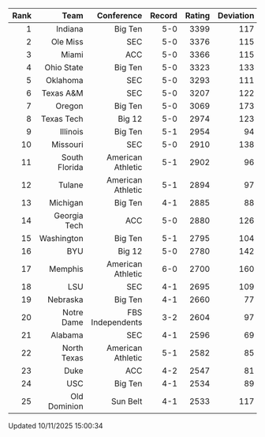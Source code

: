 | Rank  | Team                 | Conference           | Record   | Rating | Deviation |
| ---:  | ---:                 | ---:                 | ---:     | ---:   | ---:      |
| 1     | Indiana              | Big Ten              | 5-0      | 3399   | 117       |
| 2     | Ole Miss             | SEC                  | 5-0      | 3376   | 115       |
| 3     | Miami                | ACC                  | 5-0      | 3366   | 115       |
| 4     | Ohio State           | Big Ten              | 5-0      | 3323   | 133       |
| 5     | Oklahoma             | SEC                  | 5-0      | 3293   | 111       |
| 6     | Texas A&M            | SEC                  | 5-0      | 3207   | 122       |
| 7     | Oregon               | Big Ten              | 5-0      | 3069   | 173       |
| 8     | Texas Tech           | Big 12               | 5-0      | 2974   | 123       |
| 9     | Illinois             | Big Ten              | 5-1      | 2954   | 94        |
| 10    | Missouri             | SEC                  | 5-0      | 2910   | 138       |
| 11    | South Florida        | American Athletic    | 5-1      | 2902   | 96        |
| 12    | Tulane               | American Athletic    | 5-1      | 2894   | 97        |
| 13    | Michigan             | Big Ten              | 4-1      | 2885   | 88        |
| 14    | Georgia Tech         | ACC                  | 5-0      | 2880   | 126       |
| 15    | Washington           | Big Ten              | 5-1      | 2795   | 104       |
| 16    | BYU                  | Big 12               | 5-0      | 2780   | 142       |
| 17    | Memphis              | American Athletic    | 6-0      | 2700   | 160       |
| 18    | LSU                  | SEC                  | 4-1      | 2695   | 109       |
| 19    | Nebraska             | Big Ten              | 4-1      | 2660   | 77        |
| 20    | Notre Dame           | FBS Independents     | 3-2      | 2604   | 97        |
| 21    | Alabama              | SEC                  | 4-1      | 2596   | 69        |
| 22    | North Texas          | American Athletic    | 5-1      | 2582   | 85        |
| 23    | Duke                 | ACC                  | 4-2      | 2547   | 81        |
| 24    | USC                  | Big Ten              | 4-1      | 2534   | 89        |
| 25    | Old Dominion         | Sun Belt             | 4-1      | 2533   | 117       |

Updated 10/11/2025 15:00:34
